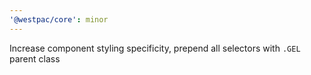 ```yaml
---
'@westpac/core': minor
---
```


Increase component styling specificity, prepend all selectors with `.GEL` parent class
